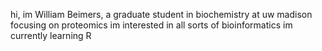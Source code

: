 hi, im William Beimers, a graduate student in biochemistry at uw madison focusing on proteomics
im interested in all sorts of bioinformatics
im currently learning R
